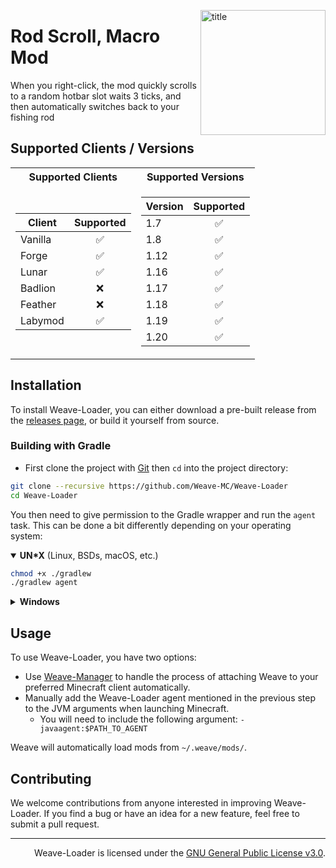 <img
    align="right" alt="title" width="200px"
    src="https://static.wikia.nocookie.net/minecraft_gamepedia/images/7/7f/Fishing_Rod_JE2_BE2.png/revision/latest?cb=20200201063839"
/>

# Rod Scroll, Macro Mod

When you right-click, the mod quickly scrolls to a random hotbar slot  waits 3 ticks, and then automatically switches back to your fishing rod 

## Supported Clients / Versions

<table>
<tr><th>Supported Clients</th><th>Supported Versions</th></tr>
<tr><td>
        
| Client  |     Supported      |
|---------|:------------------:|
| Vanilla | :white_check_mark: |
| Forge   | :white_check_mark: |
| Lunar   | :white_check_mark: |
| Badlion |        :x:         |
| Feather |        :x:         |
| Labymod | :white_check_mark: |

</td><td>
    
| Version |     Supported      |
|---------|:------------------:|
| 1.7     | :white_check_mark: |
| 1.8     | :white_check_mark: |
| 1.12    | :white_check_mark: |
| 1.16    | :white_check_mark: |
| 1.17    | :white_check_mark: |
| 1.18    | :white_check_mark: |
| 1.19    | :white_check_mark: |
| 1.20    | :white_check_mark: |

</td></tr>
</table>


## Installation

To install Weave-Loader, you can either download a pre-built release from
the [releases page](https://github.com/Weave-MC/Weave-Loader/releases), or build it yourself from source.

### Building with Gradle

- First clone the project with [Git][git] then `cd` into the project directory: 

```bash
git clone --recursive https://github.com/Weave-MC/Weave-Loader
cd Weave-Loader
```

You then need to give permission to the Gradle wrapper and run the `agent` task. This can be done a bit differently
depending on your operating system:

<details open>
<summary><b>UN*X</b> (Linux, BSDs, macOS, etc.)</summary>

```bash
chmod +x ./gradlew
./gradlew agent
```
</details>

<details>
<summary><b>Windows</b></summary>

```powershell
.\gradlew.bat agent
```
</details>

## Usage

To use Weave-Loader, you have two options:
- Use [Weave-Manager](https://github.com/Weave-MC/Weave-Manager) to handle the process of attaching Weave to your preferred Minecraft client automatically.
- Manually add the Weave-Loader agent mentioned in the previous step to the JVM arguments when launching Minecraft.
  - You will need to include the following argument: `-javaagent:$PATH_TO_AGENT`

Weave will automatically load mods from `~/.weave/mods/`.

## Contributing

We welcome contributions from anyone interested in improving Weave-Loader. If you find a bug or have an idea for a new
feature, feel free to submit a pull request.

---

<div align="right">

Weave-Loader is licensed under the [GNU General Public License v3.0][license].

</div>

[git]:     https://git-scm.com/

[license]: https://github.com/Weave-MC/Weave-Loader/blob/master/LICENSE
